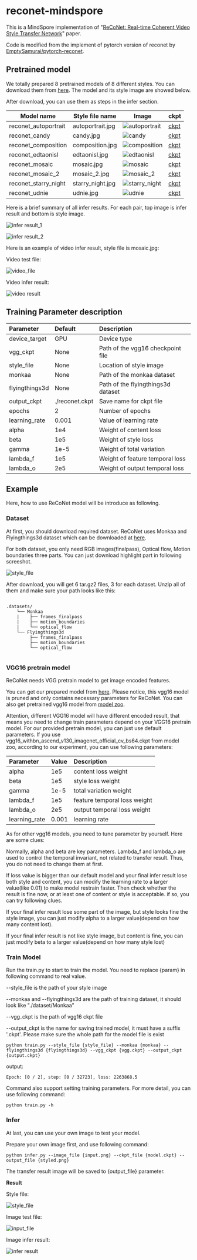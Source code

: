 
# reconet-mindspore
This is a MindSpore implementation of
 "[ReCoNet: Real-time Coherent Video Style Transfer Network](https://arxiv.org/abs/1807.01197)" paper. 

Code is modified from the implement of pytorch version of reconet by [EmptySamurai/pytorch-reconet](https://github.com/EmptySamurai/pytorch-reconet).

## Pretrained model

We totally prepared 8 pretrained models of 8 different styles. You can download them from [here](https://download.mindspore.cn/vision/reconet/). The model and its style image are showed below.  

After download, you can use them as steps in the infer section.

| Model name           | Style file name  | Image                                | ckpt                                                                                        |
|----------------------|------------------|--------------------------------------|---------------------------------------------------------------------------------------------|
| reconet_autoportrait | autoportrait.jpg | ![autoportrait](./images/autoportrait.jpg) | [ckpt](https://download.mindspore.cn/vision/reconet/autoportrait/reconet_autoportrait.ckpt) |
| reconet_candy        | candy.jpg        | ![candy](./images/candy.jpg)         | [ckpt](https://download.mindspore.cn/vision/reconet/candy/reconet_candy.ckpt)               |
| reconet_composition  | composition.jpg  | ![composition](./images/composition.jpg) | [ckpt](https://download.mindspore.cn/vision/reconet/composition/reconet_composition.ckpt)   |
| reconet_edtaonisl    | edtaonisl.jpg    | ![edtaonisl](./images/edtaonisl.jpg) | [ckpt](https://download.mindspore.cn/vision/reconet/edtaonisl/reconet_edtaonisl.ckpt)       |
| reconet_mosaic       | mosaic.jpg       | ![mosaic](./images/mosaic_100.jpg)   | [ckpt](https://download.mindspore.cn/vision/reconet/mosaic/reconet_mosaic.ckpt)             |
| reconet_mosaic_2     | mosaic_2.jpg     | ![mosaic_2](./images/mosaic_2.jpg)   | [ckpt](https://download.mindspore.cn/vision/reconet/mosaic_2/reconet_mosaic_2.ckpt)         |
| reconet_starry_night | starry_night.jpg | ![starry_night](./images/starry_night.jpg) | [ckpt](https://download.mindspore.cn/vision/reconet/starry_night/reconet_starry_night.ckpt) |
| reconet_udnie        | udnie.jpg        | ![udnie](./images/udnie.jpg)         | [ckpt](https://download.mindspore.cn/vision/reconet/udnie/reconet_udnie.ckpt)               |

Here is a brief summary of all infer results. For each pair, top image is infer result and bottom is style image.

![infer result_1](./images/infer_result_1.png)

![infer result_2](./images/infer_result_2.png)

Here is an example of video infer result, style file is mosaic.jpg:

Video test file:

![video_file](./images/deer.gif)

Video infer result:

![video result](./images/deer_candy.gif)

## Training Parameter description

| Parameter      | Default        | Description                                      |
|:---------------|:---------------|:-------------------------------------------------|
| device_target  | GPU            | Device type                                      |
| vgg_ckpt       | None           | Path of the vgg16 checkpoint file                |
| style_file     | None           | Location of style image                          |
| monkaa         | None           | Path of the monkaa dataset                       |
| flyingthings3d | None           | Path of the flyingthings3d dataset               |
| output_ckpt    | ./reconet.ckpt | Save name for ckpt file                          |
| epochs         | 2              | Number of epochs                                 |
| learning_rate  | 0.001          | Value of learning rate                           |
| alpha          | 1e4            | Weight of content loss                           |
| beta           | 1e5            | Weight of style loss                             |
| gamma          | 1e-5           | Weight of total variation                        |
| lambda_f       | 1e5            | Weight of feature temporal loss                  |
| lambda_o       | 2e5            | Weight of output temporal loss                   |

## Example

Here, how to use ReCoNet model will be introduce as following.

### Dataset

At first, you should download required dataset. ReCoNet uses Monkaa and Flyingthings3d dataset which can be downloaded at [here](https://lmb.informatik.uni-freiburg.de/resources/datasets/SceneFlowDatasets.en.html).

For both dataset, you only need RGB images(finalpass), Optical flow, Motion boundaries three parts. You can just download highlight part in following screeshot.

![style_file](./images/dataset.png)

After download, you will get 6 tar.gz2 files, 3 for each dataset. Unzip all of them and make sure your path looks like this:

```text

.datasets/
    └── Monkaa
    |    ├── frames_finalpass
    |    ├── motion_boundaries
    |    └── optical_flow
    └── Flyingthings3d
         ├── frames_finalpass
         ├── motion_boundaries
         └── optical_flow


```

### VGG16 pretrain model

ReCoNet needs VGG pretrain model to get image encoded features.

You can get our prepared model from [here](https://download.mindspore.cn/vision/reconet/vgg16_for_reconet.ckpt). Please notice, this vgg16 model is pruned and only contains necessary parameters for ReCoNet. You can also get pretrained vgg16 model from [model zoo](https://download.mindspore.cn/model_zoo/master/).

Attention, different VGG16 model will have different encoded result, that means you need to change train parameters depend on your VGG16 pretrain model. For our provided pretrain model, you can just use  default parameters. If you use vgg16_withbn_ascend_v130_imagenet_official_cv_bs64.ckpt from model zoo, according to our experiment, you can use following parameters:

| Parameter     | Value | Description                  |
|:--------------|:------|:-----------------------------|
| alpha         | 1e5   | content loss weight          |
| beta          | 1e5   | style loss weight            |
| gamma         | 1e-5  | total variation weight       |
| lambda_f      | 1e5   | feature temporal loss weight |
| lambda_o      | 2e5   | output temporal loss weight  |
| learning_rate | 0.001 | learning rate                |

As for other vgg16 models, you need to tune parameter by yourself. Here are some clues:

Normally, alpha and beta are key parameters. Lambda_f and lambda_o are used to control the temporal invariant, not related to transfer result. Thus, you do not need to change them at first.

If loss value is bigger than our default model and your final infer result lose both style and content, you can modify the learning rate to a larger value(like 0.01) to make model restrain faster. Then check whether the result is fine now, or at least one of content or style is acceptable. if so, you can try following clues.

If your final infer result lose some part of the image, but style looks fine the style image, you can just modify alpha to a larger value(depend on how many content lost).

If your final infer result is not like style image, but content is fine, you can just modify beta to a larger value(depend on how many style lost)

### Train Model

Run the train.py to start to train the model. You need to replace {param} in following command to real value.

--style_file is the path of your style image  

--monkaa and --flyingthings3d are the path of training dataset, it should look like "./dataset/Monkaa"  

--vgg_ckpt is the path of vgg16 ckpt file  

--output_ckpt is the name for saving trained model, it must have a suffix '.ckpt'. Please make sure the whole path for the model file is exist

```shell
python train.py --style_file {style_file} --monkaa {monkaa} --flyingthings3d {flyingthings3d} --vgg_ckpt {vgg.ckpt} --output_ckpt {output.ckpt}
```

output:

```shell
Epoch: [0 / 2], step: [0 / 32723], loss: 2263868.5
```

Command also support setting training parameters. For more detail, you can use following command:

```shell
python train.py -h
```

### Infer

At last, you can use your own image to test your model.

Prepare your own image first, and use following command:

```shell
python infer.py --image_file {input.png} --ckpt_file {model.ckpt} --output_file {styled.png}
```

The transfer result image will be saved to {output_file} parameter.

**Result**

Style file:

![style_file](./images/mosaic.jpg)

Image test file:

![input_file](./images/Lenna.jpg)

Image infer result:

![infer result](./images/lenna_mosaic.png)
